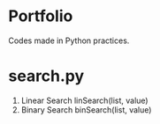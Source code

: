 # Portfolio
Codes made in Python practices. 

# search.py
  1. Linear Search linSearch(list, value)
  2. Binary Search binSearch(list, value)

